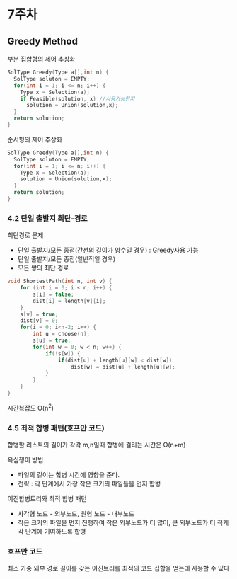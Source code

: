 # 7주차

## Greedy Method

부분 집합형의 제어 추상화
```C
SolType Greedy(Type a[],int n) {
  SolType soluton = EMPTY;
  for(int i = 1; i <= n; i++) {
    Type x = Selection(a);
    if Feasible(solution, x) //사용가능한지
      solution = Union(solution,x);
  }
  return solution;
}
```

순서형의 제어 추상화
```C
SolType Greedy(Type a[],int n) {
  SolType soluton = EMPTY;
  for(int i = 1; i <= n; i++) {
    Type x = Selection(a);
    solution = Union(solution,x);
  }
  return solution;
}
```

### 4.2 단일 출발지 최단-경로
최단경로 문제
- 단일 출발지/모든 종점(간선의 길이가 양수일 경우) : Greedy사용 가능
- 단일 출발지/모든 종점(일반적일 경우)
- 모든 쌍의 최단 경로

```c
void ShortestPath(int n, int v) {
    for (int i = 0; i < n; i++) {
        s[i] = false;
        dist[i] = length[v][i];
    }
    s[v] = true;
    dist[v] = 0;
    for(i = 0; i<n-2; i++) {
        int u = choose(n);
        s[u] = true;
        for(int w = 0; w < n; w++) {
            if(!s[w]) {
                if(dist[u] + length[u][w] < dist[w])
                    dist[w] = dist[u] + length[u][w];
            }
        }
    }
}
```
시간복잡도 O(n<sup>2</sup>)

### 4.5 최적 합병 패턴(호프만 코드)

합병할 리스트의 길이가 각각 m,n일때 합병에 걸리는 시간은 O(n+m)

욕심쟁이 방법
- 파일의 길이는 합병 시간에 영향을 준다.
- 전략 : 각 단계에서 가장 작은 크기의 파일들을 먼저 합병
  
이진합병트리와 최적 합병 패턴
- 사각형 노드 - 외부노드, 원형 노드 - 내부노드
- 작은 크기의 파일을 먼저 진행하여 작은 외부노드가 더 많이, 큰 외부노드가 더 적게 각 단계에 기여하도록 합병

### 호프만 코드

최소 가중 외부 경로 길이를 갖는 이진트리를 최적의 코드 집합을 얻는데 사용할 수 있다
